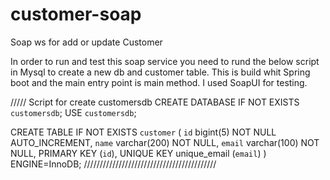 # customer-soap
Soap ws for add or update Customer

In order to run and test this soap service you need to rund the below script in Mysql to create a new db and customer table.
This is build whit Spring boot and the main entry point is main method. I used SoapUI for testing.


///// Script for create customersdb
CREATE DATABASE IF NOT EXISTS `customersdb`;
USE `customersdb`;

CREATE TABLE IF NOT EXISTS `customer` (
  `id` bigint(5) NOT NULL AUTO_INCREMENT,
  `name` varchar(200) NOT NULL,
  `email` varchar(100) NOT NULL,
  PRIMARY KEY (`id`),
  UNIQUE KEY unique_email (`email`)
) ENGINE=InnoDB;
//////////////////////////////////////////
